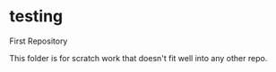 # testing
First Repository

This folder is for scratch work that doesn't fit well into any other repo.
